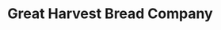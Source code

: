 ---
title: "Great Harvest Bread Company"
url: /naperville/great-harvest-bread-company/
shop: Bäckerei
---